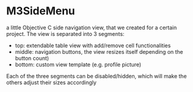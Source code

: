 M3SideMenu
==========
a little Objective C side navigation view, that we created for a certain project.
The view is separated into 3 segments: 
- top: extendable table view with add/remove cell functionalities 
- middle: navigation buttons, the view resizes itself depending on the button count) 
- bottom: custom view template (e.g. profile picture) 
 
Each of the three segments can be disabled/hidden, which will make the others adjust their sizes accordingly
